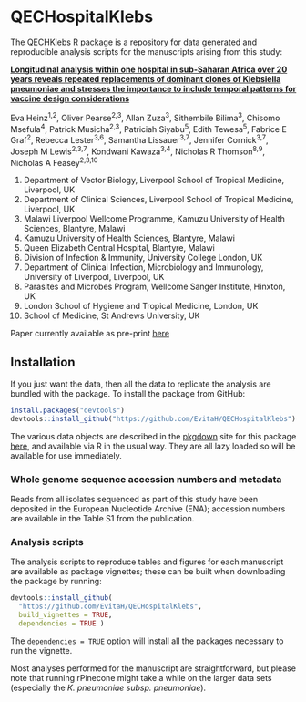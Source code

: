 
<!-- README.md is generated from README.Rmd. Please edit that file -->

# QECHospitalKlebs

<!-- badges: start -->
<!-- badges: end -->

The QECHKlebs R package is a repository for data generated and
reproducible analysis scripts for the manuscripts arising from this
study:

[**Longitudinal analysis within one hospital in sub-Saharan Africa over
20 years reveals repeated replacements of dominant clones of Klebsiella
pneumoniae and stresses the importance to include temporal patterns for
vaccine design
considerations**](https://www.medrxiv.org/content/10.1101/2023.09.26.23296137v1)

Eva Heinz<sup>1,2</sup>, Oliver Pearse<sup>2,3</sup>, Allan
Zuza<sup>3</sup>, Sithembile Bilima<sup>3</sup>, Chisomo
Msefula<sup>4</sup>, Patrick Musicha<sup>2,3</sup>, Patriciah
Siyabu<sup>5</sup>, Edith Tewesa<sup>5</sup>, Fabrice E
Graf<sup>2</sup>, Rebecca Lester<sup>3,6</sup>, Samantha
Lissauer<sup>3,7</sup>, Jennifer Cornick<sup>3,7</sup>, Joseph M
Lewis<sup>2,3,7</sup>, Kondwani Kawaza<sup>3,4</sup>, Nicholas R
Thomson<sup>8,9</sup>, Nicholas A Feasey<sup>2,3,10</sup>

1.  Department of Vector Biology, Liverpool School of Tropical Medicine,
    Liverpool, UK
2.  Department of Clinical Sciences, Liverpool School of Tropical
    Medicine, Liverpool, UK
3.  Malawi Liverpool Wellcome Programme, Kamuzu University of Health
    Sciences, Blantyre, Malawi
4.  Kamuzu University of Health Sciences, Blantyre, Malawi
5.  Queen Elizabeth Central Hospital, Blantyre, Malawi
6.  Division of Infection & Immunity, University College London, UK
7.  Department of Clinical Infection, Microbiology and Immunology,
    University of Liverpool, Liverpool, UK
8.  Parasites and Microbes Program, Wellcome Sanger Institute, Hinxton,
    UK
9.  London School of Hygiene and Tropical Medicine, London, UK
10. School of Medicine, St Andrews University, UK

Paper currently available as pre-print
[here](https://www.medrxiv.org/content/10.1101/2023.09.26.23296137v1)

## Installation

If you just want the data, then all the data to replicate the analysis
are bundled with the package. To install the package from GitHub:

``` r
install.packages("devtools")
devtools::install_github("https://github.com/EvitaH/QECHospitalKlebs")
```

The various data objects are described in the [pkgdown]() site for this
package [here](), and available via R in the usual way. They are all
lazy loaded so will be available for use immediately.

### Whole genome sequence accession numbers and metadata

Reads from all isolates sequenced as part of this study have been
deposited in the European Nucleotide Archive (ENA); accession numbers
are available in the Table S1 from the publication.

### Analysis scripts

The analysis scripts to reproduce tables and figures for each manuscript
are available as package vignettes; these can be built when downloading
the package by running:

``` r
devtools::install_github(
  "https://github.com/EvitaH/QECHospitalKlebs", 
  build_vignettes = TRUE, 
  dependencies = TRUE )
```

The `dependencies = TRUE` option will install all the packages necessary
to run the vignette.

Most analyses performed for the manuscript are straightforward, but
please note that running rPinecone might take a while on the larger data
sets (especially the *K. pneumoniae subsp. pneumoniae*).
